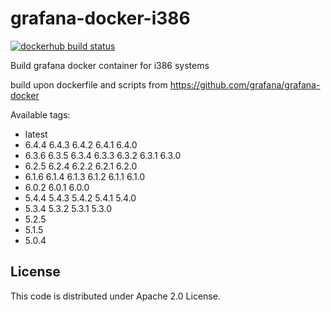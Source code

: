 # grafana-docker-i386
[![dockerhub build status](https://img.shields.io/docker/cloud/build/urfin78/grafana-i386.svg)](https://hub.docker.com/r/urfin78/grafana-i386/)

Build grafana docker container for i386 systems

build upon dockerfile and scripts from https://github.com/grafana/grafana-docker

Available tags:
* latest
* 6.4.4 6.4.3 6.4.2 6.4.1 6.4.0
* 6.3.6 6.3.5 6.3.4 6.3.3 6.3.2 6.3.1 6.3.0
* 6.2.5 6.2.4 6.2.2 6.2.1 6.2.0
* 6.1.6 6.1.4 6.1.3 6.1.2 6.1.1 6.1.0
* 6.0.2 6.0.1 6.0.0 
* 5.4.4 5.4.3 5.4.2 5.4.1 5.4.0 
* 5.3.4 5.3.2 5.3.1 5.3.0
* 5.2.5
* 5.1.5
* 5.0.4

## License
This code is distributed under Apache 2.0 License.

